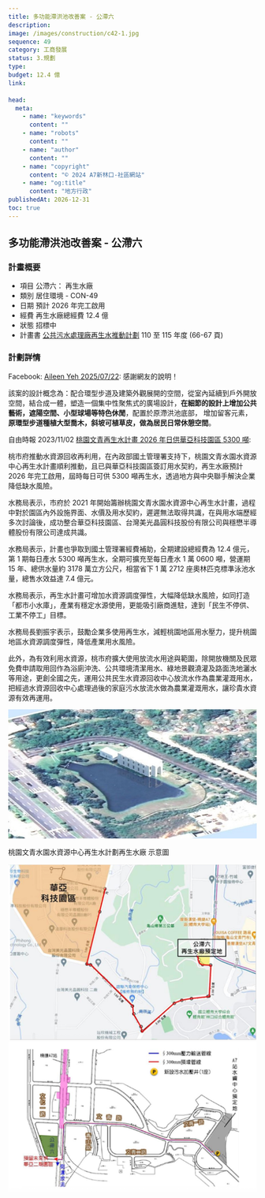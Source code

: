 ```yaml
---
title: 多功能滯洪池改善案 - 公滯六
description:
image: /images/construction/c42-1.jpg
sequence: 49
category: 工商發展
status: 3.規劃
type:
budget: 12.4 億
link:

head:
  meta:
    - name: "keywords"
      content: ""
    - name: "robots"
      content: ""
    - name: "author"
      content: ""
    - name: "copyright"
      content: "© 2024 A7新林口-社區網站"
    - name: "og:title"
      content: "地方行政"
publishedAt: 2026-12-31
toc: true
---
```


## 多功能滯洪池改善案 - 公滯六

### 計畫概要

- 項目 公滯六： 再生水廠
- 類別 居住環境 - CON-49
- 日期 預計 2026 年完工啟用
- 經費 再生水廠總經費 12.4 億
- 狀態 招標中
- 計畫書 <a href="https://www.nlma.gov.tw/uploads/files/ffd58d929be2c437d5bc7245d8b8cf32.pdf?fbclid=IwY2xjawLsDdNleHRuA2FlbQIxMABicmlkETFaUTZDcG9RVkVLdjlYZzRJAR5IJiNXbeHrcP8p7msX0V6oMiC19zvc-WD1AfU0953FsPtHIICGXH1QifVI8w_aem_e1rANvbNlxcMRMQkPW318A">公共污水處理廠再生水推動計劃</a> 110 至 115 年度 (66-67 頁)

### 計劃詳情

Facebook: <a href="https://www.facebook.com/groups/a7xinlinkou/posts/986095366829045/?comment_id=986164486822133">Aileen Yeh 2025/07/22</a>: 感謝網友的說明！

該案的設計概念為：配合環型步道及建築外觀展開的空間，從室內延續到戶外開放空間，結合成一體，塑造一個集中性聚焦式的廣場設計，**在細節的設計上增加公共藝術，遮陽空間、小型球場等特色休閒**，配置於原滯洪池底部， 增加留客元素，**原環型步道種植大型喬木，斜坡可植草皮，做為居民日常休憩空間**。

自由時報 2023/11/02 <a href="https://ec.ltn.com.tw/amp/article/breakingnews/4477587?fbclid=IwY2xjawLsDk9leHRuA2FlbQIxMABicmlkETFaUTZDcG9RVkVLdjlYZzRJAR6SEGIPzBLeDjKEfU-RLENVYlpfJ9RTGbtj3ioauG8rtTQyvUQM6t6sfoqTCQ_aem_Ok-QF7XGIA1PY_xPFAkmmw">桃園文青再生水計畫 2026 年日供華亞科技園區 5300 噸</a>:

桃市府推動水資源回收再利用，在內政部國土管理署支持下，桃園文青水園水資源中心再生水計畫順利推動，且已與華亞科技園區簽訂用水契約，再生水廠預計 2026 年完工啟用，屆時每日可供 5300 噸再生水，透過地方與中央聯手解決企業降低缺水風險。

水務局表示，市府於 2021 年開始籌辦桃園文青水園水資源中心再生水計畫，過程中對於園區內外設施界面、水價及用水契約，遲遲無法取得共識，在與用水端歷經多次討論後，成功整合華亞科技園區、台灣美光晶圓科技股份有限公司與穩懋半導體股份有限公司達成共識。

水務局表示，計畫也爭取到國土管理署經費補助，全期建設總經費為 12.4 億元，第 1 期每日產水 5300 噸再生水，全期可擴充至每日產水 1 萬 0600 噸，營運期 15 年、總供水量約 3178 萬立方公尺，相當省下 1 萬 2712 座奧林匹克標準泳池水量，總售水效益達 7.4 億元。

水務局表示，再生水計畫可增加水資源調度彈性，大幅降低缺水風險，如同打造「都市小水庫」，產業有穩定水源使用，更能吸引廠商進駐，達到「民生不停供、工業不停工」目標。

水務局長劉振宇表示，鼓勵企業多使用再生水，減輕桃園地區用水壓力，提升桃園地區水資源調度彈性，降低產業用水風險。

此外，為有效利用水資源，桃市府擴大使用放流水用途與範圍，除開放機關及民眾免費申請取用回作為浴廁沖洗、公共環境清潔用水、綠地景觀澆灌及路面洗地灑水等用途，更創全國之先，運用公共民生水資源回收中心放流水作為農業灌溉用水，把經過水資源回收中心處理過後的家庭污水放流水做為農業灌溉用水，讓珍貴水資源有效再運用。

![c49-01.jpeg](/images/construction/c49-01.jpeg)

桃園文青水園水資源中心再生水計劃再生水廠 示意圖

![c49-02.jpeg](/images/construction/c49-02.jpeg)
![c49-03.jpeg](/images/construction/c49-03.jpeg)
